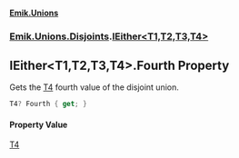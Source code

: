 #### [Emik.Unions](index.md 'index')
### [Emik.Unions.Disjoints](Emik.Unions.Disjoints.md 'Emik.Unions.Disjoints').[IEither&lt;T1,T2,T3,T4&gt;](IEither_T1,T2,T3,T4_.md 'Emik.Unions.Disjoints.IEither<T1,T2,T3,T4>')

## IEither<T1,T2,T3,T4>.Fourth Property

Gets the [T4](IEither_T1,T2,T3,T4_.md#Emik.Unions.Disjoints.IEither_T1,T2,T3,T4_.T4 'Emik.Unions.Disjoints.IEither<T1,T2,T3,T4>.T4') fourth value of the disjoint union.

```csharp
T4? Fourth { get; }
```

#### Property Value
[T4](IEither_T1,T2,T3,T4_.md#Emik.Unions.Disjoints.IEither_T1,T2,T3,T4_.T4 'Emik.Unions.Disjoints.IEither<T1,T2,T3,T4>.T4')